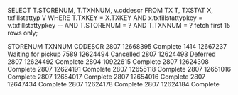 SELECT T.STORENUM, 
       T.TXNNUM,
       v.cddescr 
  FROM TX     T,
       TXSTAT X,
       txfillstattyp V 
 WHERE T.TXKEY = X.TXKEY 
   AND x.txfillstattypkey = v.txfillstattypkey 
-- AND T.STORENUM = ?   AND T.TXNNUM = ? 
 fetch first 15 rows only;

STORENUM TXNNUM		CDDESCR
2807	12668395	Complete
1414	12667237	Waiting for pickup
7589	12624494	Cancelled
2807	12624493	Deferred
2807	12624492	Complete
2804	10922615	Complete
2807	12624308	Complete
2807	12624191	Complete
2807	12655118	Complete
2807	12651016	Complete
2807	12654017	Complete
2807	12654016	Complete
2807	12647434	Complete
2807	12624178	Complete
2807	12624184	Complete